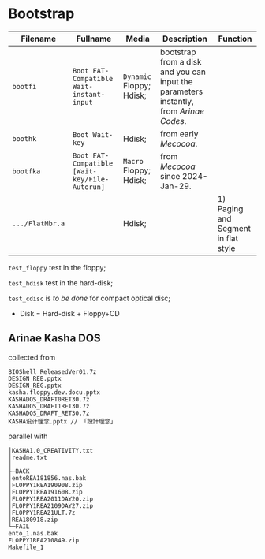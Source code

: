 # Bootstrap

| Filename        | Fullname                                      | Media                    | Description                                                  | Function                            |
| --------------- | --------------------------------------------- | ------------------------ | ------------------------------------------------------------ | ----------------------------------- |
| `bootfi`        | `Boot FAT-Compatible Wait-instant-input`      | `Dynamic` Floppy; Hdisk; | bootstrap from a disk and you can input the parameters instantly, from *Arinae Codes*. |                                     |
| `boothk`        | `Boot Wait-key`                               | Hdisk;                   | from early *Mecocoa*.                                        |                                     |
| `bootfka`       | `Boot FAT-Compatible [Wait-key/File-Autorun]` | `Macro` Floppy; Hdisk;   | from *Mecocoa* since 2024-Jan-29.                            |                                     |
| `.../FlatMbr.a` |                                               | Hdisk;                   |                                                              | 1) Paging and Segment in flat style |



`test_floppy` test in the floppy;

`test_hdisk` test in the hard-disk;

`test_cdisc` is *to be done* for compact optical disc;

- Disk = Hard-disk + Floppy+CD



## Arinae Kasha DOS

collected from

```
BIOShell_ReleasedVer01.7z
DESIGN_REB.pptx
DESIGN_REG.pptx
kasha.floppy.dev.docu.pptx
KASHADOS_DRAFT0RET30.7z
KASHADOS_DRAFT1RET30.7z
KASHADOS_DRAFT_RET30.7z
KASHA设计理念.pptx // 「設計理念」
```

parallel with

```
│KASHA1.0_CREATIVITY.txt
│readme.txt
│
├─BACK
│entoREA181856.nas.bak
│FLOPPY1REA190908.zip
│FLOPPY1REA191608.zip
│FLOPPY1REA2011DAY20.zip
│FLOPPY1REA2109DAY27.zip
│FLOPPY1REA21ULT.7z
│REA180918.zip
└─FAIL
ento_1.nas.bak
FLOPPY1REA210849.zip
Makefile_1
```



